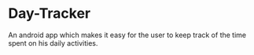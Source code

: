 Day-Tracker
===========

An android app which makes it easy for the user to keep track of the time spent on his daily activities.